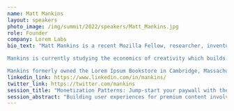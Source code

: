 ```yaml
---
name: Matt Mankins
layout: speakers
photo_image: /img/summit/2022/speakers/Matt_Mankins.jpg
role: Founder
company: Lorem Labs
bio_text: "Matt Mankins is a recent Mozilla Fellow, researcher, inventor, and entrepreneur with degrees from the MIT Media Laboratory and the University of Miami.

Mankins is currently studying the economics of creativity which builds on his work in industry. Previously Mankins served as the CTO of Fast Company and Director of Monetization for Condé Nast. He is co-founder of numerous companies, including Vert, SMTP.com, In-a-Moon and has recently started Lorem Labs to commercialize a new web reward system called Kudos.

Mankins formerly owned the Lorem Ipsum Bookstore in Cambridge, Massachusetts, which has won several awards, including the Boston Phoenix's 2005 award for Best Bookstore Trying to Save the World."
linkedin_link: https://www.linkedin.com/in/mankins/
twitter_link: https://twitter.com/mankins
session_title: "Monetization Patterns: Jump-start your paywall with the Monet Pattern Library"
session_abstract: "Building user experiences for premium content involves design patterns that may be unfamiliar to web developers. This session introduces one pattern library, Monet, to help developers build paywalls and premium experiences that open for Web Monetization users."
---
```


